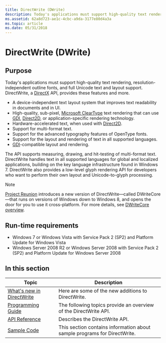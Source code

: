 ```yaml
---
title: DirectWrite (DWrite)
description: Today's applications must support high-quality text rendering, resolution-independent outline fonts, and full Unicode text and layout support. DirectWrite, a [DirectX](../directx.md) API, provides these features and more.
ms.assetid: 62a8d723-ae1c-4cbc-a9da-3177e80d4a3a
ms.topic: article
ms.date: 05/31/2018
---
```


# DirectWrite (DWrite)

## Purpose

Today's applications must support high-quality text rendering, resolution-independent outline fonts, and full Unicode text and layout support. DirectWrite, a [DirectX](../directx.md) API, provides these features and more.

- A device-independent text layout system that improves text readability in documents and in UI.
- High-quality, sub-pixel, [Microsoft ClearType](/typography/cleartype/) text rendering that can use [GDI](interoperating-with-gdi.md), [Direct2D](rendering-by-using-direct2d.md), or application-specific rendering technology.
- Hardware-accelerated text, when used with [Direct2D](rendering-by-using-direct2d.md).
- Support for multi-format text.
- Support for the advanced typography features of OpenType fonts.
- Support for the layout and rendering of text in all supported languages.
- [GDI](interoperating-with-gdi.md)-compatible layout and rendering.

The API supports measuring, drawing, and hit-testing of multi-format text. DirectWrite handles text in all supported languages for global and localized applications, building on the key language infrastructure found in Windows 7. DirectWrite also provides a low-level glyph rendering API for developers who want to perform their own layout and Unicode-to-glyph processing.

> [!NOTE]
> [Project Reunion](/windows/apps/project-reunion/) introduces a new version of DirectWrite&mdash;called DWriteCore&mdash;that runs on versions of Windows down to Windows 8, and opens the door for you to use it cross-platform. For more details, see [DWriteCore overview](dwritecore-overview.md).

## Run-time requirements

- Windows 7 or Windows Vista with Service Pack 2 (SP2) and Platform Update for Windows Vista
- Windows Server 2008 R2 or Windows Server 2008 with Service Pack 2 (SP2) and Platform Update for Windows Server 2008

## In this section

| Topic | Description |
|-|-|
| [What's new in DirectWrite](what-s-new-in-directwrite-for-windows-8-consumer-preview.md)<br/> | Here are some of the new additions to DirectWrite. <br/> |
| [Programming Guide](programming-guide.md)<br/> | The following topics provide an overview of the DirectWrite API.<br/> |
| [API Reference](reference.md)<br/> | Describes the DirectWrite API.<br/> |
| [Sample Code](samples.md)<br/> | This section contains information about sample programs for DirectWrite.<br/> |

